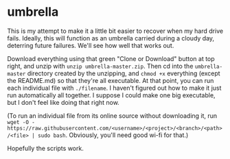 # umbrella
This is my attempt to make it a little bit easier to recover when my hard drive fails. Ideally, this will function as an umbrella carried during a cloudy day, deterring future failures. We'll see how well that works out. 

Download everything using that green "Clone or Download" button at top right, and unzip with `unzip umbrella-master.zip`. Then cd into the `umbrella-master` directory created by the unzipping, and `chmod +x` everything (except the README.md) so that they're all executable. At that point, you can run each individual file with `./filename`. I haven't figured out how to make it just run automatically all together. I suppose I could make one big executable, but I don't feel like doing that right now.

(To run an individual file from its online source without downloading it, run `wget -O - https://raw.githubusercontent.com/<username>/<project>/<branch>/<path>/<file> | sudo bash`. Obviously, you'll need good wi-fi for that.)

Hopefully the scripts work. 
